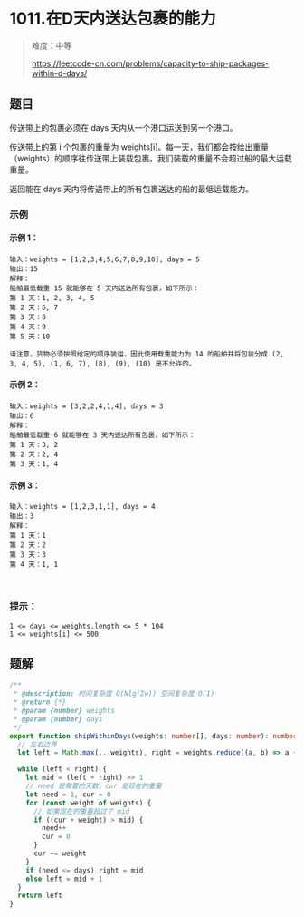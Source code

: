 # 1011.在D天内送达包裹的能力

> 难度：中等
>
> https://leetcode-cn.com/problems/capacity-to-ship-packages-within-d-days/

## 题目

传送带上的包裹必须在 days 天内从一个港口运送到另一个港口。

传送带上的第 i 个包裹的重量为 weights[i]。每一天，我们都会按给出重量（weights）的顺序往传送带上装载包裹。我们装载的重量不会超过船的最大运载重量。

返回能在 days 天内将传送带上的所有包裹送达的船的最低运载能力。

### 示例

#### 示例 1：

```
输入：weights = [1,2,3,4,5,6,7,8,9,10], days = 5
输出：15
解释：
船舶最低载重 15 就能够在 5 天内送达所有包裹，如下所示：
第 1 天：1, 2, 3, 4, 5
第 2 天：6, 7
第 3 天：8
第 4 天：9
第 5 天：10

请注意，货物必须按照给定的顺序装运，因此使用载重能力为 14 的船舶并将包装分成 (2, 3, 4, 5), (1, 6, 7), (8), (9), (10) 是不允许的。
```

#### 示例 2：

```
输入：weights = [3,2,2,4,1,4], days = 3
输出：6
解释：
船舶最低载重 6 就能够在 3 天内送达所有包裹，如下所示：
第 1 天：3, 2
第 2 天：2, 4
第 3 天：1, 4
```

#### 示例 3：

```
输入：weights = [1,2,3,1,1], days = 4
输出：3
解释：
第 1 天：1
第 2 天：2
第 3 天：3
第 4 天：1, 1
```
 

### 提示：

```
1 <= days <= weights.length <= 5 * 104
1 <= weights[i] <= 500
```

## 题解

```typescript
/**
 * @description: 时间复杂度 O(Nlg(Σw)) 空间复杂度 O(1)
 * @return {*}
 * @param {number} weights
 * @param {number} days
 */
export function shipWithinDays(weights: number[], days: number): number {
  // 左右边界
  let left = Math.max(...weights), right = weights.reduce((a, b) => a + b)

  while (left < right) {
    let mid = (left + right) >> 1
    // need 是需要的天数，cur 是现在的重量
    let need = 1, cur = 0
    for (const weight of weights) {
      // 如果现在的重量超过了 mid
      if ((cur + weight) > mid) {
        need++
        cur = 0
      }
      cur += weight
    }
    if (need <= days) right = mid
    else left = mid + 1
  }
  return left
}
```
